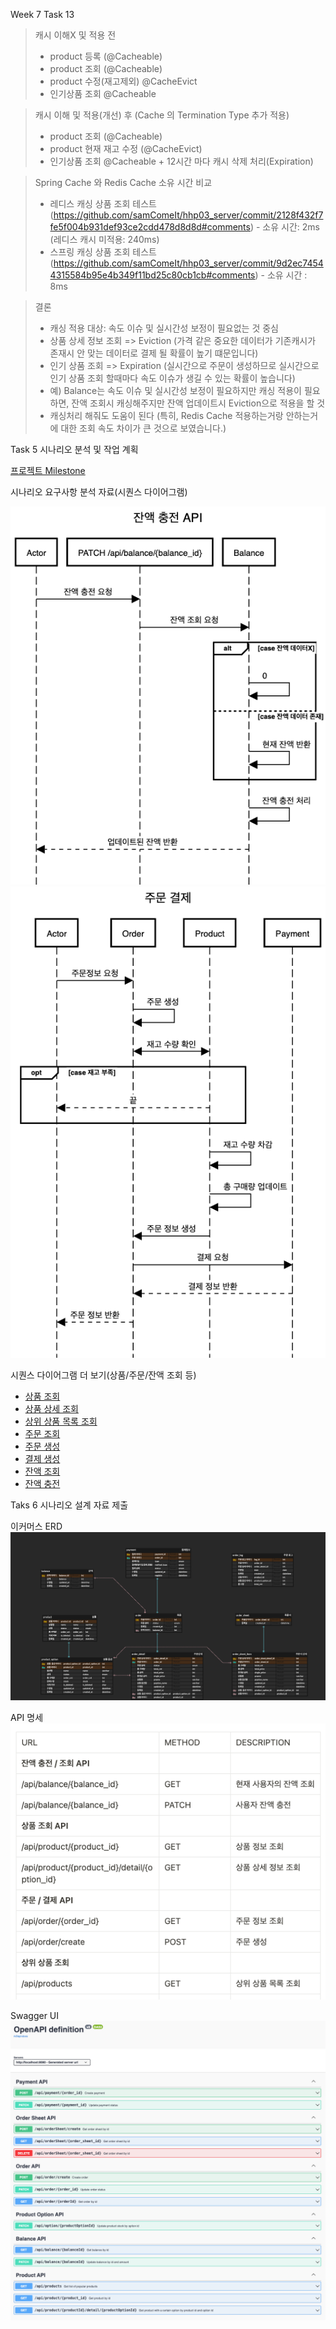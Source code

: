 Week 7
Task 13 
> 캐시 이해X 및 적용 전
> - product 등록 (@Cacheable)
> - product 조회 (@Cacheable)
> - product 수정(재고제외) @CacheEvict
> - 인기상품 조회 @Cacheable

> 캐시 이해 및 적용(개선) 후 (Cache  의 Termination Type 추가 적용)
>  - product 조회 (@Cacheable)
>  - product 현재 재고 수정 (@CacheEvict)
>  - 인기상품 조회 @Cacheable + 12시간 마다 캐시 삭제 처리(Expiration)

> Spring Cache 와 Redis Cache 소유 시간 비교
> - 레디스 캐싱 상품 조회 테스트 (https://github.com/samComeIt/hhp03_server/commit/2128f432f7fe5f004b931def93ce2cdd478d8d8d#comments)
>       - 소유 시간: 2ms (레디스 캐시 미적용: 240ms)
> - 스프링 캐싱 상품 조회 테스트 (https://github.com/samComeIt/hhp03_server/commit/9d2ec74544315584b95e4b349f11bd25c80cb1cb#comments)
>       - 소유 시간 : 8ms

> 결론
> - 캐싱 적용 대상: 속도 이슈 및 실시간성 보정이 필요없는 것 중심
> - 상품 상세 정보 조회 => Eviction (가격 같은 중요한 데이터가 기존캐시가 존재시 안 맞는 데이터로 결제 될 확률이 높기 떄문입니다)
> - 인기 상품 조회 => Expiration (실시간으로 주문이 생성하므로 실시간으로 인기 상품 조회 할때마다 속도 이슈가 생길 수 있는 확률이 높습니다) 
> - 예) Balance는 속도 이슈 및 실시간성 보정이 필요하지만 캐싱 적용이 필요하면,
> 잔액 조회시 캐싱해주지만 잔액 업데이트시 Eviction으로 적용을 할 것
> - 캐싱처리 해줘도 도움이 된다 (특히, Redis Cache 적용하는거랑 안하는거에 대한 조회 속도 차이가 큰 것으로 보였습니다.)
> 

Task 5 시나리오 분석 및 작업 계획

[프로젝트 Milestone](https://github.com/users/samComeIt/projects/2)

시나리오 요구사항 분석 자료(시퀀스 다이어그램)


![sequenceDiagram/balance/PatchPointAPI.png](sequenceDiagram/balance/PatchPointAPI.png)
![sequenceDiagram/order/PostOrderAPI.png](sequenceDiagram/order/OrderProcess.png)

시퀀스 다이어그램 더 보기(상품/주문/잔액 조회 등)
- [상품 조회](sequenceDiagram/product/GetProductAPI.png)
- [상품 상세 조회](sequenceDiagram/product/GetProductDetailAPI.png)
- [상위 상품 목록 조회](sequenceDiagram/product/GetProductListAPI.png)
- [주문 조회](sequenceDiagram/order/GetOrderAPI.png)
- [주문 생성](sequenceDiagram/order/PostOrderAPI02.png)
- [결제 생성](sequenceDiagram/payment/PostPaymentAPI.png)
- [잔액 조회](sequenceDiagram/balance/GetBalanceAPI.png)
- [잔액 충전](sequenceDiagram/balance/PatchPointAPI.png)

Taks 6 시나리오 설계 자료 제출

이커머스 ERD
![ERD.png](ERD.png)

API 명세
![API_Spec.png](API_Spec.png)

Swagger UI
![SwaggerUI.png](SwaggerUI.png)
